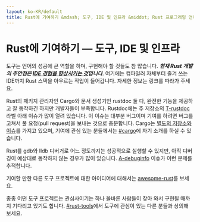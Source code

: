 ```yaml
---
layout: ko-KR/default
title: Rust에 기여하기 &mdash; 도구, IDE 및 인프라 &middot; Rust 프로그래밍 언어
---
```


# Rust에 기여하기 &mdash; 도구, IDE 및 인프라

도구는 언어의 성공에 큰 역할을 하며, 구현해야 할 것들도 참 많습니다.
***현재 Rust 개발의 주안점은 [IDE 경험을 향상시키는 것][ides]입니다***.
여기에는 컴파일러 자체부터 즐겨 쓰는 IDE까지 Rust 스택을 아우르는 작업이 들어갑니다.
자세한 정보는 링크를 따라가 주세요.

Rust의 패키지 관리자인 Cargo와 문서 생성기인 rustdoc 둘 다,
완전한 기능을 제공하고 잘 동작하긴 하지만 개발자들이 부족합니다.
Rustdoc에는 주 저장소의 [T-rustdoc] 라벨 아래 이슈가 많이 열려 있습니다.
이 이슈는 대부분 버그이며 기여를 하려면 버그를 고쳐서
풀 요청(pull request)을 보내는 것으로 충분합니다.
Cargo는 [별도의 저장소와 이슈][Cargo]를 가지고 있으며,
기여에 관심 있는 분들께서는 [#cargo]에 자기 소개를 하실 수 있습니다.

Rust를 gdb와 lldb 디버거로 어느 정도까지는 성공적으로 실행할 수 있지만,
아직 디버깅이 예상대로 동작하지 않는 경우가 많이 있습니다.
[A-debuginfo] 이슈가 이런 문제를 추적합니다.

기여할 만한 다른 도구 프로젝트에 대한 아이디어에 대해서는 [awesome-rust]를 보세요.

종종 어떤 도구 프로젝트는 관심사이기는 하나
올바른 사람들이 찾아 와서 구현될 때까지 기다리고 있기도 합니다.
[#rust-tools]에서 도구에 관심이 있는 다른 분들과 상의해 보세요.

[#cargo]: https://client00.chat.mibbit.com/?server=irc.mozilla.org&channel=%23rustc
[#rust-tools]: https://client00.chat.mibbit.com/?server=irc.mozilla.org&channel=%23rust-tools
[A-debuginfo]: https://github.com/rust-lang/rust/issues?q=is%3Aopen+is%3Aissue+label%3AA-debuginfo
[T-rustdoc]: https://github.com/rust-lang/rust/issues?q=is%3Aopen+is%3Aissue+label%3AT-rustdoc
[Cargo]: https://github.com/rust-lang/cargo/issues
[awesome-rust]: https://github.com/kud1ing/awesome-rust
[ides]: https://forge.rust-lang.org/ides.html
